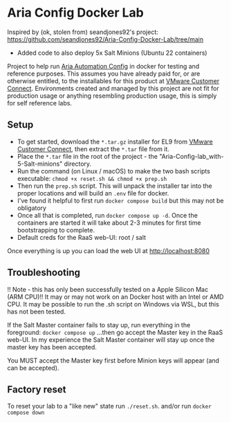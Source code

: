 # Aria Config Docker Lab
Inspired by (ok, stolen from) seandjones92's project: https://github.com/seandjones92/Aria-Config-Docker-Lab/tree/main
- Added code to also deploy 5x Salt Minions (Ubuntu 22 containers)

Project to help run [Aria Automation Config](https://www.vmware.com/products/aria-automation/saltstack-config.html) in docker for testing and reference purposes. This assumes you have already paid for, or are otherwise entitled, to the installables for this product at [VMware Customer Connect](https://customerconnect.vmware.com/home). Environments created and managed by this project are not fit for production usage or anything resembling production usage, this is simply for self reference labs.

## Setup
- To get started, download the `*.tar.gz` installer for EL9 from [VMware Customer Connect](https://customerconnect.vmware.com/home), then extract the `*.tar` file from it.  
- Place the `*.tar` file in the root of the project - the "Aria-Config-lab_with-5-Salt-minions" directory.
- Run the command (on Linux / macOS) to make the two bash scripts executable: `chmod +x reset.sh && chmod +x prep.sh`
- Then run the `prep.sh` script. This will unpack the installer tar into the proper locations and will build an `.env` file for docker.
- I've found it helpful to first run `docker compose build` but this may not be obligatory
- Once all that is completed, run `docker compose up -d`. Once the containers are started it will take about 2-3 minutes for first time bootstrapping to complete.
- Default creds for the RaaS web-UI:  root / salt 

Once everything is up you can load the web UI at [http://localhost:8080](http://localhost:8080)

## Troubleshooting
!! Note - this has only been successfully tested on a Apple Silicon Mac (ARM CPU)!! It may or may not work on an Docker host with an Intel or AMD CPU. It may be possible to run the .sh script on Windows via WSL, but this has not been tested. 

If the Salt Master container fails to stay up, run everything in the foreground: `docker compose up`
...then go accept the Master key in the RaaS web-UI. In my experience the Salt Master container will stay up once the master key has been accepted. 

You MUST accept the Master key first before Minion keys will appear (and can be accepted). 

## Factory reset
To reset your lab to a "like new" state run `./reset.sh`. and/or run `docker compose down`
